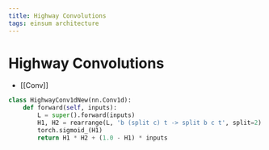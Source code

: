 ```yaml
---
title: Highway Convolutions
tags: einsum architecture
---
```


# Highway Convolutions
- [[Conv]]

```python
class HighwayConv1dNew(nn.Conv1d):
    def forward(self, inputs):
        L = super().forward(inputs)
        H1, H2 = rearrange(L, 'b (split c) t -> split b c t', split=2)
        torch.sigmoid_(H1)
        return H1 * H2 + (1.0 - H1) * inputs
```




































































